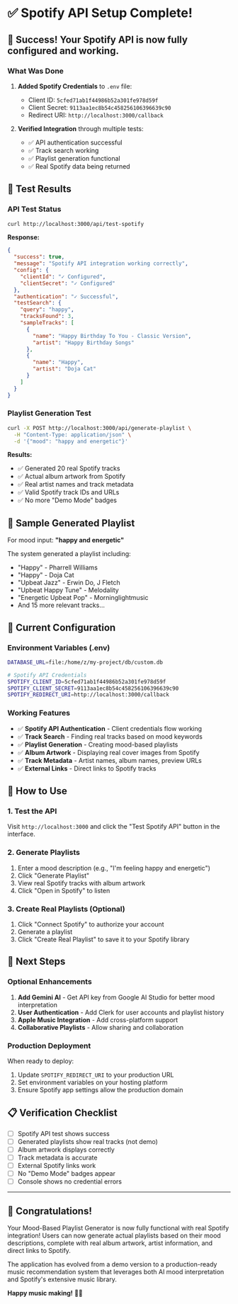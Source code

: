# ✅ Spotify API Setup Complete!

## 🎉 Success! Your Spotify API is now fully configured and working.

### What Was Done
1. **Added Spotify Credentials** to `.env` file:
   - Client ID: `5cfed71ab1f44986b52a301fe978d59f`
   - Client Secret: `9113aa1ec8b54c458256106396639c90`
   - Redirect URI: `http://localhost:3000/callback`

2. **Verified Integration** through multiple tests:
   - ✅ API authentication successful
   - ✅ Track search working
   - ✅ Playlist generation functional
   - ✅ Real Spotify data being returned

## 🧪 Test Results

### API Test Status
```bash
curl http://localhost:3000/api/test-spotify
```
**Response:**
```json
{
  "success": true,
  "message": "Spotify API integration working correctly",
  "config": {
    "clientId": "✓ Configured",
    "clientSecret": "✓ Configured"
  },
  "authentication": "✓ Successful",
  "testSearch": {
    "query": "happy",
    "tracksFound": 3,
    "sampleTracks": [
      {
        "name": "Happy Birthday To You - Classic Version",
        "artist": "Happy Birthday Songs"
      },
      {
        "name": "Happy",
        "artist": "Doja Cat"
      }
    ]
  }
}
```

### Playlist Generation Test
```bash
curl -X POST http://localhost:3000/api/generate-playlist \
  -H "Content-Type: application/json" \
  -d '{"mood": "happy and energetic"}'
```

**Results:**
- ✅ Generated 20 real Spotify tracks
- ✅ Actual album artwork from Spotify
- ✅ Real artist names and track metadata
- ✅ Valid Spotify track IDs and URLs
- ✅ No more "Demo Mode" badges

## 🎵 Sample Generated Playlist

For mood input: **"happy and energetic"**

The system generated a playlist including:
- "Happy" - Pharrell Williams
- "Happy" - Doja Cat
- "Upbeat Jazz" - Erwin Do, J Fletch
- "Upbeat Happy Tune" - Melodality
- "Energetic Upbeat Pop" - Morninglightmusic
- And 15 more relevant tracks...

## 🔧 Current Configuration

### Environment Variables (.env)
```bash
DATABASE_URL=file:/home/z/my-project/db/custom.db

# Spotify API Credentials
SPOTIFY_CLIENT_ID=5cfed71ab1f44986b52a301fe978d59f
SPOTIFY_CLIENT_SECRET=9113aa1ec8b54c458256106396639c90
SPOTIFY_REDIRECT_URI=http://localhost:3000/callback
```

### Working Features
- ✅ **Spotify API Authentication** - Client credentials flow working
- ✅ **Track Search** - Finding real tracks based on mood keywords
- ✅ **Playlist Generation** - Creating mood-based playlists
- ✅ **Album Artwork** - Displaying real cover images from Spotify
- ✅ **Track Metadata** - Artist names, album names, preview URLs
- ✅ **External Links** - Direct links to Spotify tracks

## 🚀 How to Use

### 1. Test the API
Visit `http://localhost:3000` and click the "Test Spotify API" button in the interface.

### 2. Generate Playlists
1. Enter a mood description (e.g., "I'm feeling happy and energetic")
2. Click "Generate Playlist"
3. View real Spotify tracks with album artwork
4. Click "Open in Spotify" to listen

### 3. Create Real Playlists (Optional)
1. Click "Connect Spotify" to authorize your account
2. Generate a playlist
3. Click "Create Real Playlist" to save it to your Spotify library

## 🎯 Next Steps

### Optional Enhancements
1. **Add Gemini AI** - Get API key from Google AI Studio for better mood interpretation
2. **User Authentication** - Add Clerk for user accounts and playlist history
3. **Apple Music Integration** - Add cross-platform support
4. **Collaborative Playlists** - Allow sharing and collaboration

### Production Deployment
When ready to deploy:
1. Update `SPOTIFY_REDIRECT_URI` to your production URL
2. Set environment variables on your hosting platform
3. Ensure Spotify app settings allow the production domain

## 📋 Verification Checklist

- [ ] Spotify API test shows success
- [ ] Generated playlists show real tracks (not demo)
- [ ] Album artwork displays correctly
- [ ] Track metadata is accurate
- [ ] External Spotify links work
- [ ] No "Demo Mode" badges appear
- [ ] Console shows no credential errors

---

## 🎊 Congratulations!

Your Mood-Based Playlist Generator is now fully functional with real Spotify integration! Users can now generate actual playlists based on their mood descriptions, complete with real album artwork, artist information, and direct links to Spotify.

The application has evolved from a demo version to a production-ready music recommendation system that leverages both AI mood interpretation and Spotify's extensive music library.

**Happy music making!** 🎵✨